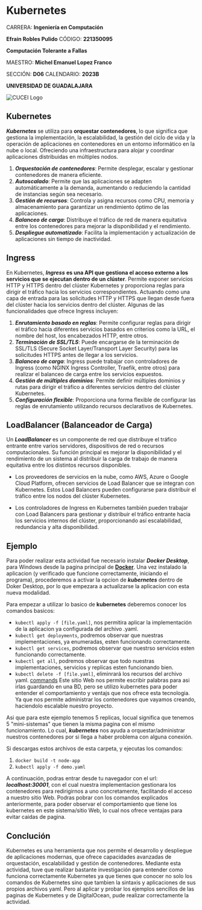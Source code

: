 # Kubernetes

CARRERA: **Ingeniería en Computación**

**Efrain Robles Pulido** CÓDIGO: **221350095**

**Computación Tolerante a Fallas**

MAESTRO: **Michel Emanuel Lopez Franco**

SECCIÓN: **D06**    CALENDARIO: **2023B**

**UNIVERSIDAD DE GUADALAJARA**

![CUCEI Logo](https://static.wixstatic.com/media/689543_e867e5de31ce49e7a2c28f84eb1bacf8~mv2.png/v1/fill/w_560,h_150,al_c,q_85,usm_0.66_1.00_0.01,enc_auto/logoudggris.png)

## Kubernetes
***Kubernetes*** se utiliza para **orquestar contenedores**, lo que significa que gestiona la implementación, la escalabilidad, la gestión del ciclo de vida y la operación de aplicaciones en contenedores en un entorno informático en la nube o local. Ofreciendo una infraestructura para alojar y coordinar aplicaciones distribuidas en múltiples nodos.

1. ***Orquestación de contenedores***: Permite desplegar, escalar y gestionar contenedores de manera eficiente.
1. ***Autoscalado***: Permite que las aplicaciones se adapten automáticamente a la demanda, aumentando o reduciendo la cantidad de instancias según sea necesario.
1. ***Gestión de recursos***: Controla y asigna recursos como CPU, memoria y almacenamiento para garantizar un rendimiento óptimo de las aplicaciones.
1. ***Balanceo de carga***: Distribuye el tráfico de red de manera equitativa entre los contenedores para mejorar la disponibilidad y el rendimiento.
1. ***Despliegue automatizado***: Facilita la implementación y actualización de aplicaciones sin tiempo de inactividad.

## Ingress
En Kubernetes, ***Ingress*** **es una API que gestiona el acceso externo a los servicios que se ejecutan dentro de un clúster**. Permite exponer servicios HTTP y HTTPS dentro del clúster Kubernetes y proporciona reglas para dirigir el tráfico hacia los servicios correspondientes. Actuando como una capa de entrada para las solicitudes HTTP y HTTPS que llegan desde fuera del clúster hacia los servicios dentro del clúster. Algunas de las funcionalidades que ofrece Ingress incluyen:

1. ***Enrutamiento basado en reglas***: Permite configurar reglas para dirigir el tráfico hacia diferentes servicios basados en criterios como la URL, el nombre del host, los encabezados HTTP, entre otros.
1. ***Terminación de SSL/TLS***: Puede encargarse de la terminación de SSL/TLS (Secure Socket Layer/Transport Layer Security) para las solicitudes HTTPS antes de llegar a los servicios.
1. ***Balanceo de carga***: Ingress puede trabajar con controladores de Ingress (como NGINX Ingress Controller, Traefik, entre otros) para realizar el balanceo de carga entre los servicios expuestos.
1. ***Gestión de múltiples dominios***: Permite definir múltiples dominios y rutas para dirigir el tráfico a diferentes servicios dentro del clúster Kubernetes.
1. ***Configuración flexible***: Proporciona una forma flexible de configurar las reglas de enrutamiento utilizando recursos declarativos de Kubernetes.

## LoadBalancer (Balanceador de Carga)
Un ***LoadBalancer***  es un componente de red que distribuye el tráfico entrante entre varios servidores, dispositivos de red o recursos computacionales. Su función principal es mejorar la disponibilidad y el rendimiento de un sistema al distribuir la carga de trabajo de manera equitativa entre los distintos recursos disponibles.

- Los proveedores de servicios en la nube, como AWS, Azure o Google Cloud Platform, ofrecen servicios de Load Balancer que se integran con Kubernetes. Estos Load Balancers pueden configurarse para distribuir el tráfico entre los nodos del clúster Kubernetes.

- Los controladores de Ingress en Kubernetes también pueden trabajar con Load Balancers para gestionar y distribuir el tráfico entrante hacia los servicios internos del clúster, proporcionando así escalabilidad, redundancia y alta disponibilidad.

## Ejemplo

Para poder realizar esta actividad fue necesario instalar ***Docker Desktop***, para Windows desde la pagina principal de [**Docker**](https://docs.docker.com/desktop/install/windows-install/). Una vez instalado la aplicacion (y verificado que funcione correctamente, iniciando el programa), procederemos a activar la opcion de ***kubernetes*** dentro de Doker Desktop, por lo que empezara a actualizarse la aplicacion con esta nueva modalidad.

Para empezar a utilizar lo basico de **kubernetes** deberemos conocer los comandos basicos:
- `kubectl apply -f [file.yaml]`, nos permitira aplicar la implementación de la aplicacion ya configurada del archivo .yaml.
- `kubectl get deployments`, podremos observar que nuestras implementaciones, ya enumeradas, esten funcionando correctamente.
- `kubectl get services`, podremos observar que nuestrso servicios esten funcionando correctamente.
- `kubectl get all`, podremos observar que todo nuestras implementaciones, servicios y replicas esten funcionando bien.
- `kubectl delete -f [file.yaml]`, eliminrará los recursos del archivo yaml.
[commands]()
Este sitio Web nos permite escribir palabras para asi irlas guardando en una BD, pero se utilizo kubernetes para poder entender el comportamiento y ventajs que nos ofrece esta tecnologia. Ya que nos permite administrar los contenedores que vayamos creando, haciendolo escalable nuestro proyecto.

Asi que para este ejemplo tenemos 5 replicas, locual significa que tenemos 5 "mini-sistemas" que tienen la misma pagina con el mismo funcionamiento. Lo cual, ***kubernetes*** nos ayuda a orquestar/administrar nuestros contenedores por si llega a haber problema con alguna conexión.

Si descargas estos archivos de esta carpeta, y ejecutas los comandos:
1. `docker build -t node-app` 
1. `kubectl apply -f demo.yaml`

A continuación, podras entrar desde tu navegador con el url: ***localhost:30001***, con el cual nuestra implementacion gestionara los contenedores para redirigirnos a uno concretamente, facilitando el acceso a nuestro sitio Web.
Podras pobrar con los comandos explicados anteriormente, para poder observar el comportamiento que tiene los kubernetes en este sistema/sitio Web, lo cual nos ofrece ventajas para evitar caidas de pagina.

## Conclución
Kubernetes es una herramienta que nos permite el desarrollo y despliegue de aplicaciones modernas, que ofrece capacidades avanzadas de orquestación, escalabilidad y gestión de contenedores. Mediante esta actividad, tuve que realizar bastante investigación para entender como funciona correctamente Kubernetes ya que tienes que conocer no solo los comandos de Kubernetes sino que tambien la sintaxis y aplicaciones de sus propios archivos yaml. Pero al aplicar y probar los ejemplos sencillos de las paginas de Kubernetes y de DigitalOcean, pude realizar correctamente la actividad.